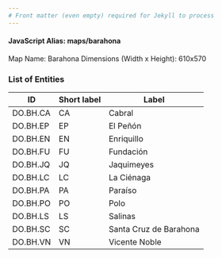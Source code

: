 ```yaml
---
# Front matter (even empty) required for Jekyll to process
---
```


#### JavaScript Alias: maps/barahona

Map Name: Barahona
Dimensions (Width x Height): 610x570





### List of Entities

ID | Short label | Label
---|---|---|
DO.BH.CA|CA|Cabral
DO.BH.EP|EP|El Peñón
DO.BH.EN|EN|Enriquillo
DO.BH.FU|FU|Fundación
DO.BH.JQ|JQ|Jaquimeyes
DO.BH.LC|LC|La Ciénaga
DO.BH.PA|PA|Paraíso
DO.BH.PO|PO|Polo
DO.BH.LS|LS|Salinas
DO.BH.SC|SC|Santa Cruz de Barahona
DO.BH.VN|VN|Vicente Noble
